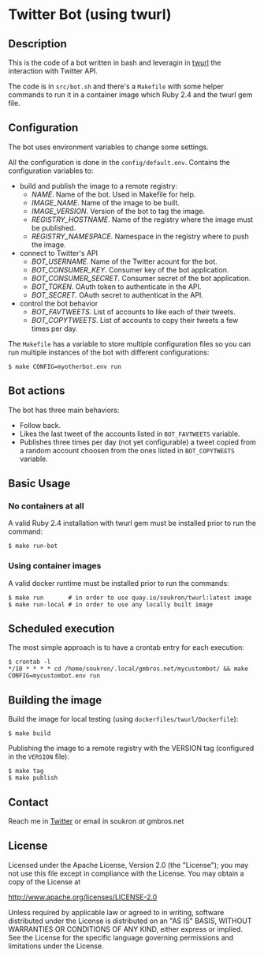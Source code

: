 # Twitter Bot (using twurl)
## Description
This is the code of a bot written in bash and leveragin in [twurl](https://github.com/twitter/twurl) the interaction with Twitter API.

The code is in `src/bot.sh` and there's a `Makefile` with some helper commands to run it in a container image which Ruby 2.4 and the twurl gem file.

## Configuration
The bot uses environment variables to change some settings. 

All the configuration is done in the `config/default.env`. Contains the configuration variables to:
  - build and publish the image to a remote registry:
    - *NAME*. Name of the bot. Used in Makefile for help.
    - *IMAGE_NAME*. Name of the image to be built.
    - *IMAGE_VERSION*. Version of the bot to tag the image.
    - *REGISTRY_HOSTNAME*. Name of the registry where the image must be published.
    - *REGISTRY_NAMESPACE*. Namespace in the registry where to push the image.
  - connect to Twitter's API
    - *BOT_USERNAME*. Name of the Twitter acount for the bot.
    - *BOT_CONSUMER_KEY*. Consumer key of the bot application.
    - *BOT_CONSUMER_SECRET*. Consumer secret of the bot application.
    - *BOT_TOKEN*. OAuth token to authenticate in the API.
    - *BOT_SECRET*. OAuth secret to authenticat in the API.
  - control the bot behavior
    - *BOT_FAVTWEETS*. List of accounts to like each of their tweets.
    - *BOT_COPYTWEETS*. List of accounts to copy their tweets a few times per day.

The `Makefile` has a variable to store multiple configuration files so you can run multiple instances of 
the bot with different configurations:
```
$ make CONFIG=myotherbot.env run
```

## Bot actions
The bot has three main behaviors:
 - Follow back.
 - Likes the last tweet of the accounts listed in `BOT_FAVTWEETS` variable.
 - Publishes three times per day (not yet configurable) a tweet copied from a random account choosen from the ones listed in `BOT_COPYTWEETS` variable.

## Basic Usage
### No containers at all
A valid Ruby 2.4 installation with twurl gem must be installed prior to run the command:
```
$ make run-bot
```

### Using container images
A valid docker runtime must be installed prior to run the commands:
```
$ make run       # in order to use quay.io/soukron/twurl:latest image
$ make run-local # in order to use any locally built image
```

## Scheduled execution
The most simple approach is to have a crontab entry for each execution:
```
$ crontab -l
*/10 * * * * cd /home/soukron/.local/gmbros.net/mycustombot/ && make CONFIG=mycustombot.env run
```

## Building the image
Build the image for local testing (using `dockerfiles/twurl/Dockerfile`):
```
$ make build
```

Publishing the image to a remote registry with the VERSION tag (configured in the `VERSION` file):
```
$ make tag
$ make publish
```

## Contact
Reach me in [Twitter](http://twitter.com/soukron) or email in soukron _at_ gmbros.net

## License
Licensed under the Apache License, Version 2.0 (the "License"); you may not use
this file except in compliance with the License. You may obtain a copy of the 
License at

http://www.apache.org/licenses/LICENSE-2.0

Unless required by applicable law or agreed to in writing, software distributed
under the License is distributed on an "AS IS" BASIS, WITHOUT WARRANTIES OR 
CONDITIONS OF ANY KIND, either express or implied. See the License for the 
specific language governing permissions and limitations under the License.

[here]:http://gnu.org/licenses/gpl.html



